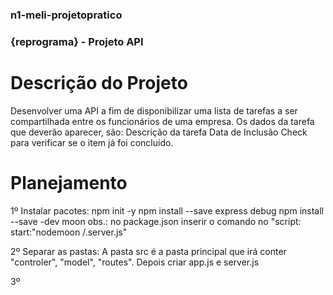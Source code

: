 ### n1-meli-projetopratico
### {reprograma} - Projeto API

# Descrição do Projeto

Desenvolver uma API a fim de disponibilizar uma lista de tarefas a ser compartilhada entre os funcionários de uma empresa. Os dados da tarefa que deverão aparecer, são:
	Descrição da tarefa
Data de Inclusão 
Check para verificar se o item já foi concluído.

# Planejamento

 1º Instalar pacotes:
 npm init -y
 npm install --save express debug
 npm install --save -dev moon
 obs.: no package.json inserir o comando no "script: start:"nodemoon /.server.js"

 2º Separar as pastas:
 A pasta src é a pasta principal que irá conter "controler", "model", "routes".
 Depois criar app.js e server.js

 3º
